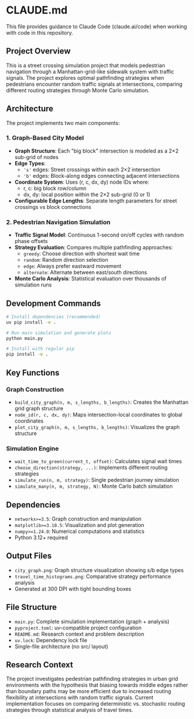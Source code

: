 # CLAUDE.md

This file provides guidance to Claude Code (claude.ai/code) when working with code in this repository.

## Project Overview

This is a street crossing simulation project that models pedestrian navigation through a Manhattan-grid-like sidewalk system with traffic signals. The project explores optimal pathfinding strategies when pedestrians encounter random traffic signals at intersections, comparing different routing strategies through Monte Carlo simulation.

## Architecture

The project implements two main components:

### 1. Graph-Based City Model
- **Graph Structure**: Each "big block" intersection is modeled as a 2×2 sub-grid of nodes
- **Edge Types**: 
  - `'s'` edges: Street crossings within each 2×2 intersection
  - `'b'` edges: Block-along edges connecting adjacent intersections
- **Coordinate System**: Uses (r, c, dx, dy) node IDs where:
  - r, c: big block row/column 
  - dx, dy: local position within the 2×2 sub-grid (0 or 1)
- **Configurable Edge Lengths**: Separate length parameters for street crossings vs block connections

### 2. Pedestrian Navigation Simulation
- **Traffic Signal Model**: Continuous 1-second on/off cycles with random phase offsets
- **Strategy Evaluation**: Compares multiple pathfinding approaches:
  - `greedy`: Choose direction with shortest wait time
  - `random`: Random direction selection
  - `edge`: Always prefer eastward movement
  - `alternate`: Alternate between east/south directions
- **Monte Carlo Analysis**: Statistical evaluation over thousands of simulation runs

## Development Commands

```bash
# Install dependencies (recommended)
uv pip install -e .

# Run main simulation and generate plots
python main.py

# Install with regular pip
pip install -e .
```

## Key Functions

### Graph Construction
- `build_city_graph(n, m, s_lengths, b_lengths)`: Creates the Manhattan grid graph structure
- `node_id(r, c, dx, dy)`: Maps intersection-local coordinates to global coordinates
- `plot_city_graph(n, m, s_lengths, b_lengths)`: Visualizes the graph structure

### Simulation Engine
- `wait_time_to_green(current_t, offset)`: Calculates signal wait times
- `choose_direction(strategy, ...)`: Implements different routing strategies
- `simulate_run(n, m, strategy)`: Single pedestrian journey simulation
- `simulate_many(n, m, strategy, N)`: Monte Carlo batch simulation

## Dependencies

- `networkx>=3.5`: Graph construction and manipulation
- `matplotlib>=3.10.5`: Visualization and plot generation
- `numpy>=1.24.0`: Numerical computations and statistics
- Python 3.12+ required

## Output Files

- `city_graph.png`: Graph structure visualization showing s/b edge types
- `travel_time_histograms.png`: Comparative strategy performance analysis
- Generated at 300 DPI with tight bounding boxes

## File Structure

- `main.py`: Complete simulation implementation (graph + analysis)
- `pyproject.toml`: uv-compatible project configuration
- `README.md`: Research context and problem description
- `uv.lock`: Dependency lock file
- Single-file architecture (no src/ layout)

## Research Context

The project investigates pedestrian pathfinding strategies in urban grid environments with the hypothesis that biasing towards middle edges rather than boundary paths may be more efficient due to increased routing flexibility at intersections with random traffic signals. Current implementation focuses on comparing deterministic vs. stochastic routing strategies through statistical analysis of travel times.